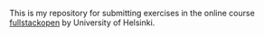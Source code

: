 This is my repository for submitting exercises in the online course [fullstackopen](https://fullstackopen.com) by University of Helsinki.